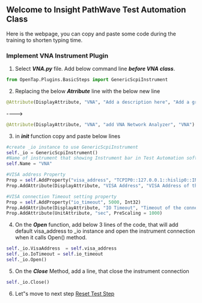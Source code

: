 ## Welcome to Insight PathWave Test Automation Class

Here is the webpage, you can copy and paste some code during the training to shorten typing time.


### Implement VNA Instrument Plugin

1. Select ***VNA.py*** file. Add below command line ***before VNA class***.
```python
from OpenTap.Plugins.BasicSteps import GenericScpiInstrument
```
2. Replacing the below ***Atrribute*** line with the below new line
```python
@Attribute(DisplayAttribute, "VNA", "Add a description here", "Add a group name here")
```
---->
```python
@Attribute(DisplayAttribute, "VNA", "add VNA Network Analyzer", "VNA")
```
3. in ***__init__*** function copy and paste below lines
```python
#create _io instance to use GenericScpiInstrument
self._io = GenericScpiInstrument()
#Name of instrument that showing Instrument bar in Test Automation software
self.Name = "VNA"

#VISA address Property
Prop = self.AddProperty("visa_address", "TCPIP0::127.0.0.1::hislip0::INSTR", String)
Prop.AddAttribute(DisplayAttribute, "VISA Address", "VISA Address of the instrument to connect", "VISA")

#VISA connection Timeout setting property
Prop = self.AddProperty("io_timeout", 5000, Int32)
Prop.AddAttribute(DisplayAttribute, "IO Timeout", "Timeout of the connection", "VISA")
Prop.AddAttribute(UnitAttribute, "sec", PreScaling = 1000)
```

4.	On the ***Open*** function, add below 3 lines of the code, that will add default visa_address to _io instance and open the instrument connection when it calls Open() method. 
```python
self._io.VisaAddress  = self.visa_address
self._io.IoTimeout = self.io_timeout
self._io.Open()
```

5.	On the ***Close*** Method, add a line, that close the instrument connection 
```python
self._io.Close()
```

6. Let"s move to next step [Reset Test Step](https://csprings.github.io/Code-Repo/ResetStep.html)
